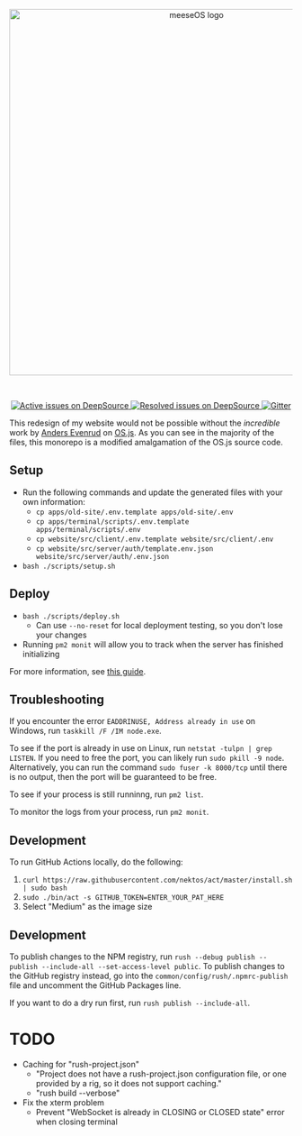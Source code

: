 <p align="center">
  <picture>
    <source media="(prefers-color-scheme: dark)" srcset="./website/src/client/social_transparent.png">
    <source media="(prefers-color-scheme: light)" srcset="./website/src/client/social.png" width="650">
    <img alt="meeseOS logo" title="meeseOS logo">
  </picture>
</p>
<br />

<p align="center">
  <a href="https://deepsource.io/gh/meese-os/meeseOS/?ref=repository-badge">
    <img
      src="https://deepsource.io/gh/meese-os/meeseOS.svg/?label=active+issues&show_trend=true&token=CRr7brFwKTb7yUJpTlVeUpjA"
      title="Active issues on DeepSource"
      alt="Active issues on DeepSource"
    />
  </a>
  <a href="https://deepsource.io/gh/meese-os/meeseOS/?ref=repository-badge">
    <img
      src="https://deepsource.io/gh/meese-os/meeseOS.svg/?label=resolved+issues&show_trend=true&token=CRr7brFwKTb7yUJpTlVeUpjA"
      title="Resolved issues on DeepSource"
			alt="Resolved issues on DeepSource"
    />
  </a>
	<a href="https://gitter.im/meeseOS/community?utm_source=badge&utm_medium=badge&utm_campaign=pr-badge">
		<img
			src="https://badges.gitter.im/meeseOS/community.svg"
			title="Gitter"
			alt="Gitter"
		/>
	</a>
</p>

<!-- TODO: Get this working then add to individual subcomponents if possible. -->
<!--
<p align="center">
  <a href="https://codeclimate.com/github/meeseOS/meeseOS/test_coverage">
    <img
      src="https://api.codeclimate.com/v1/badges/074b81c78fd887a7def5/test_coverage"
      title="Test Coverage on Code Climate"
      alt="Test Coverage on Code Climate"
    />
  </a>
  <a href="https://codeclimate.com/github/meeseOS/meeseOS/maintainability">
    <img
      src="https://api.codeclimate.com/v1/badges/074b81c78fd887a7def5/maintainability"
      title="Maintainability on Code Climate"
			alt="Maintainability on Code Climate"
    />
  </a>
</p>
-->

This redesign of my website would not be possible without the _incredible_ work by [Anders Evenrud](https://github.com/andersevenrud) on [OS.js](https://github.com/os-js/OS.js). As you can see in the majority of the files, this monorepo is a modified amalgamation of the OS.js source code.

## Setup

- Run the following commands and update the generated files with your own information:
	- `cp apps/old-site/.env.template apps/old-site/.env`
	- `cp apps/terminal/scripts/.env.template apps/terminal/scripts/.env`
	- `cp website/src/client/.env.template website/src/client/.env`
	- `cp website/src/server/auth/template.env.json website/src/server/auth/.env.json`
- `bash ./scripts/setup.sh`

## Deploy

- `bash ./scripts/deploy.sh`
  - Can use `--no-reset` for local deployment testing, so you don't lose your changes
- Running `pm2 monit` will allow you to track when the server has finished initializing

For more information, see [this guide](https://manual.os-js.org/guide/deploy/).

## Troubleshooting

If you encounter the error `EADDRINUSE, Address already in use` on Windows, run `taskkill /F /IM node.exe`.

To see if the port is already in use on Linux, run `netstat -tulpn | grep LISTEN`. If you need to free the port, you can likely run `sudo pkill -9 node`. Alternatively, you can run the command `sudo fuser -k 8000/tcp` until there is no output, then the port will be guaranteed to be free.

To see if your process is still runninng, run `pm2 list`.

To monitor the logs from your process, run `pm2 monit`.

## Development

To run GitHub Actions locally, do the following:

1. `curl https://raw.githubusercontent.com/nektos/act/master/install.sh | sudo bash`
2. `sudo ./bin/act -s GITHUB_TOKEN=ENTER_YOUR_PAT_HERE`
3. Select "Medium" as the image size

## Development

To publish changes to the NPM registry, run `rush --debug publish --publish --include-all --set-access-level public`. To publish changes to the GitHub registry instead, go into the `common/config/rush/.npmrc-publish` file and uncomment the GitHub Packages line.

If you want to do a dry run first, run `rush publish --include-all`.

# TODO

- Caching for "rush-project.json"
  - "Project does not have a rush-project.json configuration file, or one provided by a rig, so it does not support caching."
  - "rush build --verbose"
- Fix the xterm problem
  - Prevent "WebSocket is already in CLOSING or CLOSED state" error when closing terminal
